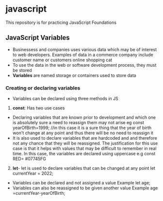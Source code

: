 # javascript
This repository is for practicing JavaScript Foundations
## JavaScript Variables
* Businessess and companies uses various data which may be of interest to web developers. Examples of data in a commerce company include customer name or customers online shopping cat
* To use the data in the web or software development process, they must be stored
* __Variables__ are named storage or containers used to store data
### Creating or declaring variables 
* Variables can be declared using three methods in JS
1. __const__: Has two use cases
* Declaring variables that are known prior to development and which one is absolutely sure a need to reassign them may not arise eg const yearOfBirth=1999; //in this case it is a sure thing that the year of birth won't change at any point and thus there will be no need to reassign it
* It is also used to declare variables that are hardcoded and and therefore not any chance that they will be reassigned. The justification for this use case is that it helps with values that may be difficult to remember in real time. In this case, the variables are declared using uppercase e.g 
    const RED= #07745FG
2. __let__- let is used to declare variables that can be changed at any point
    let currentYear = 2022;
* Variables can be declared and not assigned a value
Example 
    let age;
* Variables can also be reassigned to be given another value
Example 
    age =currentYear-yearOfBirth;
